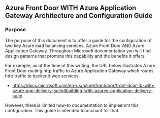 ## Azure Front Door WITH Azure Application Gateway Architecture and Configuration Guide

### Purpose

The purpose of this document is to offer a guide for the configuration of two key Azure load balancing services, Azure Front Door AND Azure Application Gateway. Throughout Microsoft documentation you will find design patterns that promote this capability and the benefits it offers.

For example, as of the time of this writing, the URL below illustrates Azure Front Door routing http traffic to Azure Application Gateway which routes http traffic to backend web services. 

- https://docs.microsoft.com/en-us/azure/frontdoor/front-door-lb-with-azure-app-delivery-suite#building-with-azures-application-delivery-suite

However, there is limited how-to documentation to impleemnt this configuration. This guide is intended to account for that.

